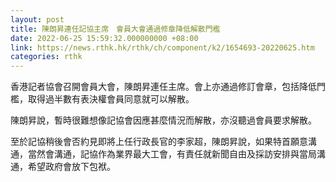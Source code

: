 ```yaml
---
layout: post
title: 陳朗昇連任記協主席　會員大會通過修章降低解散門檻
date: 2022-06-25 15:59:32.000000000 +08:00
link: https://news.rthk.hk/rthk/ch/component/k2/1654693-20220625.htm
categories: rthk
---
```


香港記者協會召開會員大會，陳朗昇連任主席。會上亦通過修訂會章，包括降低門檻，取得過半數有表決權會員同意就可以解散。

陳朗昇說，暫時很難想像記協會因應甚麼情況而解散，亦沒聽過會員要求解散。

至於記協稍後會否約見即將上任行政長官的李家超，陳朗昇說，如果特首願意溝通，當然會溝通，記協作為業界最大工會，有責任就新聞自由及採訪安排與當局溝通，希望政府會放下包袱。
